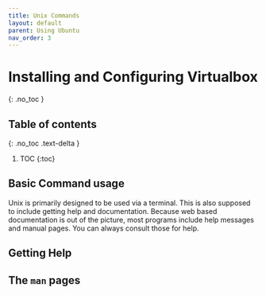 ```yaml
---
title: Unix Commands
layout: default
parent: Using Ubuntu
nav_order: 3
---
```


# Installing and Configuring Virtualbox 
{: .no_toc }

## Table of contents
{: .no_toc .text-delta }

1. TOC
{:toc}

## Basic Command usage
Unix is primarily designed to be used via a terminal. This is also supposed to include getting help and documentation. Because web based documentation is out of the picture, most programs include help messages and manual pages. You can always consult those for help.




##


## Getting Help


## The `man` pages

